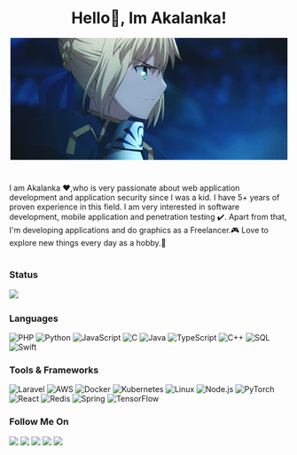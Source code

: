 <h1 align="center">Hello👋, Im Akalanka! </h1>
<p align="center">
  <a href="https://www.facebook.com/Akalanka1337/videos/753999635995917/" target="_blank"> 
    <img src="https://github.com/Akalanka1337/Akalanka1337/raw/main/profile.gif">
  </a>
</p>

#
I am Akalanka ❤️,who is very
passionate about web application
development and application security since I
was a kid. I have 5+ years of proven
experience in this field. I am very interested
in software development, mobile application
and penetration testing ✔️. Apart from that,
I'm developing applications and do graphics
as a Freelancer.🎮 Love to explore new things
every day as a hobby.🥺
#

### Status
<p align="left">
  <a href="https://bit.ly/Akalanka1337">
    <img src="https://discord.c99.nl/widget/theme-2/922338194815582258.png"/>
     </a>
</p>

### Languages

![PHP](https://img.shields.io/badge/-PHP-000?&logo=PHP)
![Python](https://img.shields.io/badge/-Python-000?&logo=Python)
![JavaScript](https://img.shields.io/badge/-JavaScript-000?&logo=JavaScript)
![C](https://img.shields.io/badge/-C-000?&logo=C)
![Java](https://img.shields.io/badge/-Java-000?&logo=Java&logoColor=007396)
![TypeScript](https://img.shields.io/badge/-TypeScript-000?&logo=TypeScript)
![C++](https://img.shields.io/badge/-C++-000?&logo=c%2b%2b&logoColor=00599C)
![SQL](https://img.shields.io/badge/-SQL-000?&logo=MySQL)
![Swift](https://img.shields.io/badge/-Swift-000?&logo=Swift)

### Tools & Frameworks

![Laravel](https://img.shields.io/badge/-Laravel?style=flat-square&logo=Laravel&label=Laravel&labelColor=%23111111&color=%23000000&link=%23)
![AWS](https://img.shields.io/badge/-AWS-000?&logo=Amazon-AWS&logoColor=F90)
![Docker](https://img.shields.io/badge/-Docker-000?&logo=Docker)
![Kubernetes](https://img.shields.io/badge/-Kubernetes-000?&logo=Kubernetes)
![Linux](https://img.shields.io/badge/-Linux-000?&logo=Linux)
![Node.js](https://img.shields.io/badge/-Node.js-000?&logo=node.js)
![PyTorch](https://img.shields.io/badge/-PyTorch-000?&logo=PyTorch)
![React](https://img.shields.io/badge/-React-000?&logo=React)
![Redis](https://img.shields.io/badge/-Redis-000?&logo=Redis)
![Spring](https://img.shields.io/badge/-Spring-000?&logo=Spring)
![TensorFlow](https://img.shields.io/badge/-TensorFlow-000?&logo=TensorFlow)

<!-- ### Cybersecurity Projects

[![](https://img.shields.io/badge/-🩸%20WordpressKiller-000)](#)
[![](https://img.shields.io/badge/-🌊%20God-000)](#)
 -->
 
 ### Follow Me On
 
[![](https://img.shields.io/badge/Facebook-%234267B2.svg?&style=for-the-badge&logo=facebook&logoColor=white)](https://www.facebook.com/Akalanka1337/)
[![](https://img.shields.io/badge/twitter-%231DA1F2.svg?&style=for-the-badge&logo=twitter&logoColor=white)](https://twitter.com/ceo_akalanka)
[![](https://img.shields.io/badge/Instagram-%23E1306C.svg?&style=for-the-badge&logo=instagram&logoColor=white)](https://www.instagram.com/akalanka1337/)
[![](https://img.shields.io/badge/linkedin-%230077B5.svg?&style=for-the-badge&logo=linkedin&logoColor=white)](https://www.linkedin.com/in/akalankauk/)
[![](https://img.shields.io/badge/medium-%2312100E.svg?&style=for-the-badge&logo=medium&logoColor=white)](https://blog.akalanka.uk/)
